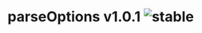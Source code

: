 
# parseOptions v1.0.1 ![stable](https://img.shields.io/badge/stability-stable-4EBA0F.svg?style=flat)
